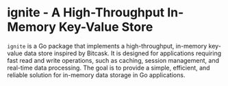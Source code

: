 # ignite - A High-Throughput In-Memory Key-Value Store

`ignite` is a Go package that implements a high-throughput, in-memory key-value
data store inspired by Bitcask. It is designed for applications requiring fast
read and write operations, such as caching, session management, and real-time
data processing. The goal is to provide a simple, efficient, and reliable
solution for in-memory data storage in Go applications.
